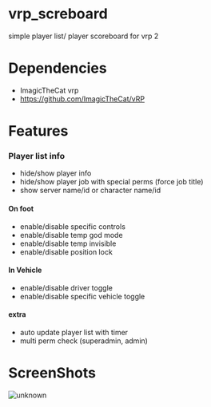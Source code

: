 # vrp_screboard

simple player list/ player scoreboard for vrp 2


# Dependencies

* ImagicTheCat vrp  
* https://github.com/ImagicTheCat/vRP

# Features

### Player list info
* hide/show player info
* hide/show player job with special perms (force job title)
* show server name/id or character name/id

#### On foot
* enable/disable specific controls
* enable/disable temp god mode
* enable/disable temp invisible
* enable/disable position lock

#### In Vehicle
* enable/disable driver toggle
* enable/disable specific vehicle toggle 

#### extra
* auto update player list with timer
* multi perm check (superadmin, admin)


# ScreenShots
![unknown](https://user-images.githubusercontent.com/54071671/138775212-c110fe3d-73d3-403d-9630-7848f8999d24.png)
